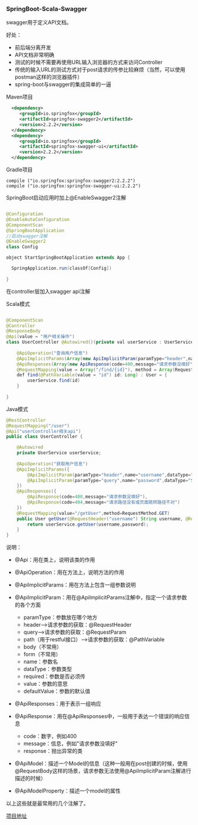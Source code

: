 ### SpringBoot-Scala-Swagger

swagger用于定义API文档。

好处：

* 前后端分离开发
* API文档非常明确
* 测试的时候不需要再使用URL输入浏览器的方式来访问Controller
* 传统的输入URL的测试方式对于post请求的传参比较麻烦（当然，可以使用postman这样的浏览器插件）
* spring-boot与swagger的集成简单的一逼

Maven项目

```Xml
  <dependency>
     <groupId>io.springfox</groupId>
     <artifactId>springfox-swagger2</artifactId>
     <version>2.2.2</version>
  </dependency>
  <dependency>
     <groupId>io.springfox</groupId>
     <artifactId>springfox-swagger-ui</artifactId>
     <version>2.2.2</version>
  </dependency>
```

Gradle项目

	compile ("io.springfox:springfox-swagger2:2.2.2")
    compile ("io.springfox:springfox-swagger-ui:2.2.2")

SpringBoot启动应用时加上@EnableSwagger2注解

```Java

@Configuration
@EnableAutoConfiguration
@ComponentScan
@SpringBootApplication
//启动swagger注解
@EnableSwagger2
class Config

object StartSpringBootApplication extends App {

  SpringApplication.run(classOf[Config])
    
}

```

在controller层加入swagger api注解

Scala模式

```Java

@ComponentScan
@Controller
@ResponseBody
@Api(value = "用户相关操作")
class UserController @Autowired()(private val userService : UserService){
    
    @ApiOperation("查询用户信息")
    @ApiImplicitParams(Array(new ApiImplicitParam(paramType="header",name="id",dataType="Integer",required=true,value="用户的编号",defaultValue="1")))
    @ApiResponses(Array(new ApiResponse(code=400,message="请求参数没填好"),new ApiResponse(code=404,message="请求路径没有或页面跳转路径不对")))
  	@RequestMapping(value = Array("/find/{id}"), method = Array(RequestMethod.GET))
    def find(@PathVariable(value = "id") id: Long) : User = {
        userService.find(id)
    }
    
}
```

Java模式

```Java
@RestController
@RequestMapping("/user")
@Api("userController相关api")
public class UserController {

    @Autowired
    private UserService userService;
    
    @ApiOperation("获取用户信息")
    @ApiImplicitParams({
        @ApiImplicitParam(paramType="header",name="username",dataType="String",required=true,value="用户的姓名",defaultValue="zhaojigang"),
        @ApiImplicitParam(paramType="query",name="password",dataType="String",required=true,value="用户的密码",defaultValue="wangna")
    })
    @ApiResponses({
        @ApiResponse(code=400,message="请求参数没填好"),
        @ApiResponse(code=404,message="请求路径没有或页面跳转路径不对")
    })
    @RequestMapping(value="/getUser",method=RequestMethod.GET)
    public User getUser(@RequestHeader("username") String username, @RequestParam("password") String password) {
        return userService.getUser(username,password);
    }
}
```

说明：

* @Api：用在类上，说明该类的作用
* @ApiOperation：用在方法上，说明方法的作用
* @ApiImplicitParams：用在方法上包含一组参数说明
* @ApiImplicitParam：用在@ApiImplicitParams注解中，指定一个请求参数的各个方面

	- paramType：参数放在哪个地方
	- header-->请求参数的获取：@RequestHeader
	- query-->请求参数的获取：@RequestParam
	- path（用于restful接口）-->请求参数的获取：@PathVariable
	- body（不常用）
	- form（不常用）
	- name：参数名
	- dataType：参数类型
	- required：参数是否必须传
	- value：参数的意思
	- defaultValue：参数的默认值

* @ApiResponses：用于表示一组响应
* @ApiResponse：用在@ApiResponses中，一般用于表达一个错误的响应信息
	
	- code：数字，例如400
	- message：信息，例如"请求参数没填好"
	- response：抛出异常的类

* @ApiModel：描述一个Model的信息（这种一般用在post创建的时候，使用@RequestBody这样的场景，请求参数无法使用@ApiImplicitParam注解进行描述的时候）
* @ApiModelProperty：描述一个model的属性

以上这些就是最常用的几个注解了。

[项目地址](https://github.com/silence940109/WebSocket)